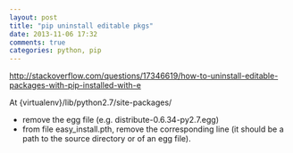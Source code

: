 ```yaml
---
layout: post
title: "pip uninstall editable pkgs"
date: 2013-11-06 17:32
comments: true
categories: python, pip
---
```


http://stackoverflow.com/questions/17346619/how-to-uninstall-editable-packages-with-pip-installed-with-e

At {virtualenv}/lib/python2.7/site-packages/

- remove the egg file (e.g. distribute-0.6.34-py2.7.egg)
- from file easy_install.pth, remove the corresponding line (it should be a path to the source directory or of an egg file).

